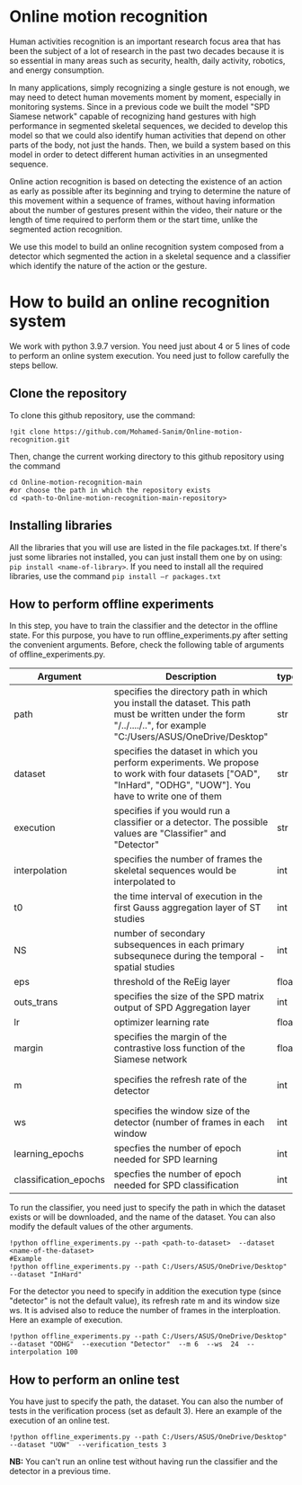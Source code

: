# Online motion recognition
Human activities recognition is an important research focus area that has been the subject of a lot of research in the past two decades because it is so essential in many areas such as security, health, daily activity, robotics, and energy consumption.

In many applications, simply recognizing a single gesture is not enough, we may need to detect human movements moment by moment, especially in monitoring systems. Since in a previous code we built the model "SPD Siamese network" capable of recognizing hand gestures with high performance in segmented skeletal sequences, we decided to develop this model so that we could also identify human activities that depend on other parts of the body, not just the hands. Then, we build a system based on this model in order to detect different human activities in an unsegmented sequence.

Online action recognition is based on detecting the existence of an action as early as possible after its beginning and trying to determine the nature of this movement within a sequence of frames, without having information about the number of gestures present within the video, their nature or the length of time required to perform them or the start time, unlike the segmented action recognition. 

We use this model to build an online recognition system composed from a detector which segmented the action in a skeletal sequence and a classifier which identify the nature of the action or the gesture. 

# How to build an online recognition system
We work with python 3.9.7 version. You need just about 4 or 5 lines of code to perform an online system execution. You need just to follow carefully the steps bellow.
## Clone the repository
To clone this github repository, use the command:
```
!git clone https://github.com/Mohamed-Sanim/Online-motion-recognition.git
```
Then, change the current working directory to this github repository using the command
```
cd Online-motion-recognition-main
#or choose the path in which the repository exists
cd <path-to-Online-motion-recognition-main-repository> 
```
## Installing libraries
All the libraries that you will use are listed in the file packages.txt. If there's just some libraries not installed, you can just install them one by on using: `pip install <name-of-library>`.  If you need to install all the required libraries, use the command `pip install –r packages.txt`
## How to  perform offline experiments
In this step,  you have to train the classifier and the detector in the offline state. For this purpose, you have to run offline_experiments.py after setting the convenient arguments. Before, check the following table of arguments of offline_experiments.py.

| Argument | Description |type | Default |Requirement |
| --- | --- | --- | --- | --- |
| path | specifies the directory path in which you install the dataset. This path must be written under the form "/../..../..", for example "C:/Users/ASUS/OneDrive/Desktop" | str | - | **Required** |
| dataset | specifies the dataset in which you perform experiments. We propose to work with four datasets \["OAD", "InHard", "ODHG", "UOW"\]. You have to write one of them| str| "OAD | Not required |
| execution | specifies if you would run a classifier or a detector. The possible values are "Classifier" and "Detector" | str | "Classifier" | Not required |
| interpolation | specifies the number of frames the skeletal sequences would be interpolated to| int | 500 | Not required |
| t0 | the time interval of execution in the first Gauss aggregation layer of ST studies  | int| 1 | Not required |
| NS | number of secondary subsequences in each primary subsequnece during the temporal - spatial studies | int | 15 | Not required |
| eps | threshold of the ReEig layer | float | 0.0001 | Not required|
| outs_trans | specifies the size of the SPD matrix output of SPD Aggregation layer | int | 200 | Not required |
| lr | optimizer learning rate | float| 7e-4 | Not required  |
| margin | specifies the margin of the contrastive loss function of the Siamese network| float | 7.0 | Not required |
| m | specifies the refresh rate of the detector | int | - |  **Required** if you execute a Detector |
| ws | specifies the window size of the detector (number of frames in each window | int | - | **Required** if you execute a Detector |
| learning_epochs | specfies the number of epoch needed for SPD learning | int | 10 | Not required |
| classification_epochs |specfies the number of epoch needed for SPD classification | int | 100 | Not required |

To run the classifier, you need just to specify the path in which the dataset exists or will be downloaded, and the name of the dataset. You can also modify the default values of the other arguments.
```
!python offline_experiments.py --path <path-to-dataset>  --dataset <name-of-the-dataset>
#Example 
!python offline_experiments.py --path C:/Users/ASUS/OneDrive/Desktop"   --dataset "InHard"
```

For the detector you need to specify in addition the execution type (since "detector" is not the default value), its refresh rate m and its window size ws. It is advised also to reduce the number of frames in the interploation. Here an example of execution.
```
!python offline_experiments.py --path C:/Users/ASUS/OneDrive/Desktop"   --dataset "ODHG"  --execution "Detector"  --m 6  --ws  24  --interpolation 100
```
## How to perform an online test
You have just to specify the path, the dataset. You can also the number of tests in the verification process (set as default 3). Here an example of the execution of an online test.
```
!python offline_experiments.py --path C:/Users/ASUS/OneDrive/Desktop"   --dataset "UOW"  --verification_tests 3
```
**NB:** You can't run an online test without having run the classifier and the detector in a previous time.

